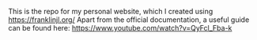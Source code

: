 This is the repo for my personal website, which I created using https://franklinjl.org/
Apart from the official documentation, a useful guide can be found here: https://www.youtube.com/watch?v=QyFcl_Fba-k

